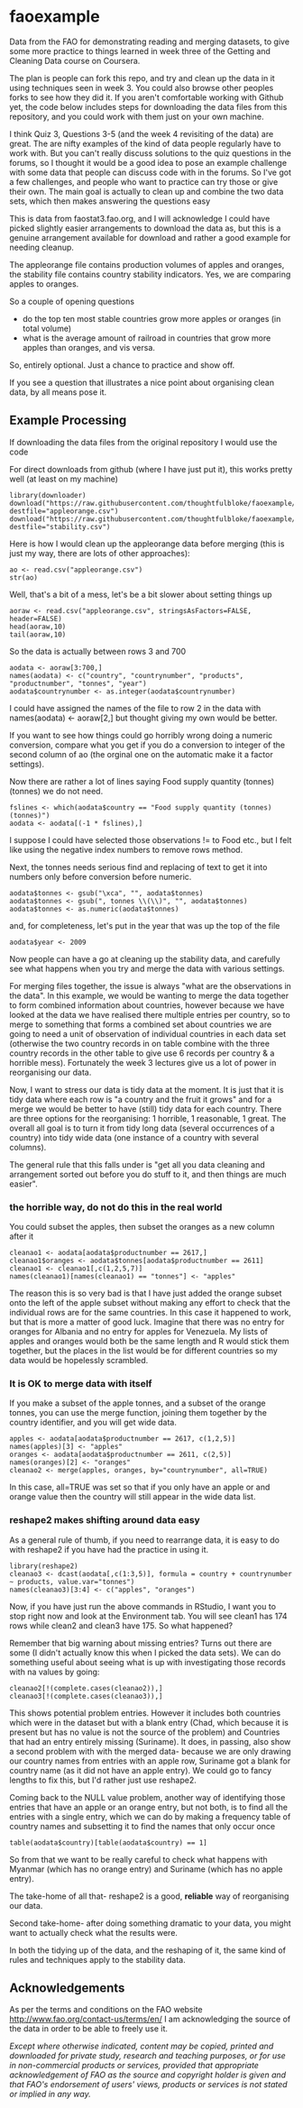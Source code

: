 faoexample
==========

Data from the FAO for demonstrating reading and merging datasets, to give some more practice to things learned in week three of the Getting and Cleaning Data course on Coursera.

The plan is people can fork this repo, and try and clean up the data in it using techniques seen in week 3. You could also browse other peoples forks to see how they did it. If you aren't comfortable working with Github yet, the code below includes steps for downloading the data files from this repository, and you could work with them just on your own machine.

I think Quiz 3, Questions 3-5 (and the week 4 revisiting of the data) are great. The are nifty examples of the kind of data people regularly have to work with. But you can't really discuss solutions to the quiz questions in the forums, so I thought it would be a good idea to pose an example challenge with some data that people can discuss code with in the forums. So I've got a few challenges, and people who want to practice can try those or give their own. The main goal is actually to clean up and combine the two data sets, which then makes answering the questions easy

This is data from faostat3.fao.org, and I will acknowledge I could have picked slightly easier arrangements to download the data as, but this is a genuine arrangement available for download and rather a good example for needing cleanup.

The appleorange file contains production volumes of apples and oranges, the stability file contains country stability indicators. Yes, we are comparing apples to oranges. 

So a couple of opening questions 

* do the top ten most stable countries grow more apples or oranges (in total volume) 
* what is the average amount of railroad in countries that grow more apples than oranges, and vis versa. 

So, entirely optional. Just a chance to practice and show off. 

If you see a question that illustrates a nice point about organising clean data, by all means pose it.

## Example Processing

If downloading the data files from the original repository I would use the code

For direct downloads from github (where I have just put it), this works pretty well (at least on my machine)

    library(downloader)
    download("https://raw.githubusercontent.com/thoughtfulbloke/faoexample/master/appleorange.csv", destfile="appleorange.csv")
    download("https://raw.githubusercontent.com/thoughtfulbloke/faoexample/master/stability.csv", destfile="stability.csv")


Here is how I would clean up the appleorange data before merging (this is just my way, there are lots of other approaches):

    ao <- read.csv("appleorange.csv")
    str(ao)

Well, that's a bit of a mess, let's be a bit slower about setting things up

    aoraw <- read.csv("appleorange.csv", stringsAsFactors=FALSE, header=FALSE)
    head(aoraw,10)
    tail(aoraw,10)

So the data is actually between rows 3 and 700

    aodata <- aoraw[3:700,]
    names(aodata) <- c("country", "countrynumber", "products", "productnumber", "tonnes", "year")
    aodata$countrynumber <- as.integer(aodata$countrynumber)

I could have assigned the names of the file to row 2 in the data with names(aodata) <- aoraw\[2,\] but thought giving my own would be better.

If you want to see how things could go horribly wrong doing a numeric conversion, compare what you get if you do a conversion to integer of the second column of ao (the orginal one on the automatic make it a factor settings).

Now there are rather a lot of lines saying Food supply quantity (tonnes) (tonnes) we do not need.

    fslines <- which(aodata$country == "Food supply quantity (tonnes) (tonnes)")
    aodata <- aodata[(-1 * fslines),]
    
I suppose I could have selected those observations != to Food etc., but I felt like using the negative index numbers to remove rows method.

Next, the tonnes needs serious find and replacing of text to get it into numbers only before conversion before numeric.

    aodata$tonnes <- gsub("\xca", "", aodata$tonnes)
    aodata$tonnes <- gsub(", tonnes \\(\\)", "", aodata$tonnes)
    aodata$tonnes <- as.numeric(aodata$tonnes)

and, for completeness, let's put in the year that was up the top of the file

    aodata$year <- 2009

Now people can have a go at cleaning up the stability data, and carefully see what happens when you try and merge the data with various settings.

For merging files together, the issue is always "what are the observations in the data". In this example, we would be wanting to merge the data together to form combined information about countries, however because we have looked at the data we have realised there multiple entries per country, so to merge to something that forms a combined set about countries we are going to need a unit of observation of individual countries in each data set (otherwise the two country records in on table combine with the three country records in the other table to give use 6 records per country & a horrible mess). Fortunately the week 3 lectures give us a lot of power in reorganising our data.

Now, I want to stress our data is tidy data at the moment. It is just that it is tidy data where each row is "a country and the fruit it grows" and for a merge we would be better to have (still) tidy data for each country. There are three options for the reorganising: 1 horrible, 1 reasonable, 1 great. The overall all goal is to turn it from tidy long data (several occurrences of a country) into tidy wide data (one instance of a country with several columns). 

The general rule that this falls under is "get all you data cleaning and arrangement sorted out before you do stuff to it, and then things are much easier".

### the horrible way, do not do this in the real world

You could subset the apples, then subset the oranges as a new column after it

    cleanao1 <- aodata[aodata$productnumber == 2617,]
    cleanao1$oranges <- aodata$tonnes[aodata$productnumber == 2611]
    cleanao1 <- cleanao1[,c(1,2,5,7)]
    names(cleanao1)[names(cleanao1) == "tonnes"] <- "apples"

The reason this is so very bad is that I have just added the orange subset onto the left of the apple subset without making any effort to check that the individual rows are for the same countries. In this case it happened to work, but that is more a matter of good luck. Imagine that there was no entry for oranges for Albania and no entry for apples for Venezuela. My lists of apples and oranges would both be the same length and R would stick them together, but the places in the list would be for different countries so my data would be hopelessly scrambled.

### It is OK to merge data with itself

If you make a subset of the apple tonnes, and a subset of the orange tonnes, you can use the merge function, joining them together by the country identifier, and you will get wide data.

    apples <- aodata[aodata$productnumber == 2617, c(1,2,5)]
    names(apples)[3] <- "apples"
    oranges <- aodata[aodata$productnumber == 2611, c(2,5)]
    names(oranges)[2] <- "oranges"
    cleanao2 <- merge(apples, oranges, by="countrynumber", all=TRUE)

In this case, all=TRUE was set so that if you only have an apple or and orange value then the country will still appear in the wide data list.

### reshape2 makes shifting around data easy

As a general rule of thumb, if you need to rearrange data, it is easy to do with reshape2 if you have had the practice in using it.

    library(reshape2)
    cleanao3 <- dcast(aodata[,c(1:3,5)], formula = country + countrynumber ~ products, value.var="tonnes")
    names(cleanao3)[3:4] <- c("apples", "oranges")

Now, if you have just run the above commands in RStudio, I want you to stop right now and look at the Environment tab. You will see clean1 has 174 rows while clean2 and clean3 have 175\. So what happened?

Remember that big warning about missing entries? Turns out there are some (I didn't actually know this when I picked the data sets). We can do something useful about seeing what is up with investigating those records with na values by going:

    cleanao2[!(complete.cases(cleanao2)),]
    cleanao3[!(complete.cases(cleanao3)),]

This shows potential problem entries. However it includes both countries which were in the dataset but with a blank entry (Chad, which because it is present but has no value is not the source of the problem) and Countries that had an entry entirely missing (Suriname). It does, in passing, also show a second problem with with the merged data- because we are only drawing our country names from entries with an apple row, Suriname got a blank for country name (as it did not have an apple entry). We could go to fancy lengths to fix this, but I'd rather just use reshape2\.

Coming back to the NULL value problem, another way of identifying those entries that have an apple or an orange entry, but not both, is to find all the entries with a single entry, which we can do by making a frequency table of country names and subsetting it to find the names that only occur once

    table(aodata$country)[table(aodata$country) == 1]

So from that we want to be really careful to check what happens with Myanmar (which has no orange entry) and Suriname (which has no apple entry).

The take-home of all that- reshape2 is a good, **reliable** way of reorganising our data.

Second take-home- after doing something dramatic to your data, you might want to actually check what the results were.

In both the tidying up of the data, and the reshaping of it, the same kind of rules and techniques apply to the stability data.

## Acknowledgements

As per the terms and conditions on the FAO website <http://www.fao.org/contact-us/terms/en/> I am acknowledging the source of the data in order to be able to freely use it.

_Except where otherwise indicated, content may be copied, printed and downloaded for private study, research and teaching purposes, or for use in non-commercial products or services, provided that appropriate acknowledgement of FAO as the source and copyright holder is given and that FAO's endorsement of users' views, products or services is not stated or implied in any way._


